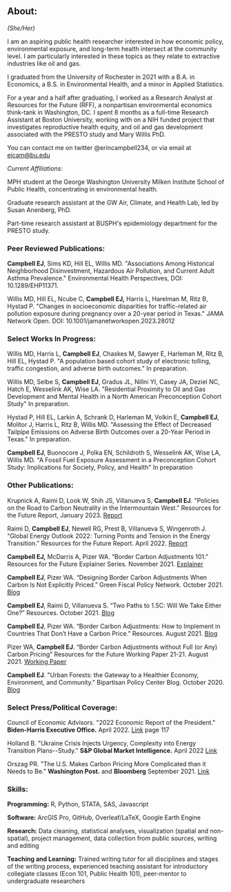 ## About:

_(She/Her)_

I am an aspiring public health researcher interested in how economic policy, environmental exposure, and long-term health intersect at the community level. I am particularly interested in these topics as they relate to extractive industries like oil and gas. 

I graduated from the University of Rochester in 2021 with a B.A. in Economics, a B.S. in Environmental Health, and a minor in Applied Statistics. 

For a year and a half after graduating, I worked as a Research Analyst at Resources for the Future (RFF), a nonpartisan environmental economics think-tank in Washington, DC. I spent 8 months as a full-time Research Assistant at Boston University, working with on a NIH funded project that investigates reproductive health equity, and oil and gas development associated with the PRESTO study and Mary Willis PhD.

You can contact me on twitter @erincampbell234, or via email at ejcam@bu.edu

_Current Affiliations:_

MPH student at the George Washington University Milken Institute School of Public Health, concentrating in environmental health.  

Graduate research assistant at the GW Air, Climate, and Health Lab, led by Susan Anenberg, PhD.  

Part-time research assistant at BUSPH's epidemiology department for the PRESTO study.

### Peer Reviewed Publications:

**Campbell EJ**, Sims KD, Hill EL, Willis MD. "Associations Among Historical Neighborhood Disinvestment, Hazardous Air Pollution, and Current Adult Asthma Prevalence." Environmental Health Perspectives, DOI: 10.1289/EHP11371.  

Willis MD, Hill EL, Ncube C, **Campbell EJ,** Harris L, Harelman M, Ritz B, Hystad P. "Changes in socioeconomic disparities for traffic-related air pollution exposure during pregnancy over a 20-year period in Texas." JAMA Network Open. DOI: 10.1001/jamanetworkopen.2023.28012

### Select Works In Progress:

Willis MD, Harris L, **Campbell EJ**, Chaskes M, Sawyer E, Harleman M, Ritz B, Hill EL, Hystad P. "A population based cohort study of electronic tolling, traffic congestion, and adverse birth outcomes." In preparation.

Willis MD, Selbe S, **Campbell EJ**, Gradus JL, Nillni YI, Casey JA, Deziel NC, Hatch E, Wesselink AK, Wise LA. "Residential Proximity to Oil and Gas Development and Mental Health in a North American Preconception Cohort Study" In preparation.

Hystad P, Hill EL, Larkin A, Schrank D, Harleman M, Volkin E, **Campbell EJ**, Molitor J, Harris L, Ritz B, Willis MD. "Assessing the Effect of Decreased Tailpipe Emissions on Adverse Birth Outcomes over a 20-Year Period in Texas." In preparation. 

**Campbell EJ**, Buonocore J, Polka EN, Schildroth S, Wesselink AK, Wise LA, Willis MD. "A Fossil Fuel Exposure Assessment in a Preconception Cohort Study: Implications for Society, Policy, and Health" In preparation

### Other Publications:

Krupnick A, Raimi D, Look W, Shih JS, Villanueva S, **Campbell EJ**. "Policies on the Road to Carbon Neutrality in the Intermountain West." Resources for the Future Report, January 2023. [Report](https://www.rff.org/publications/reports/policies-on-the-road-to-carbon-neutrality-in-the-intermountain-west/)

Raimi D, **Campbell EJ**, Newell RG, Prest B, Villanueva S, Wingenroth J. “Global Energy Outlook 2022: Turning Points and Tension in the Energy Transition.” Resources for the Future Report. April 2022. [Report](https://www.rff.org/publications/reports/global-energy-outlook-2022/#:~:text=Data%20%26%20Tools-,Global%20Energy%20Outlook%202022%3A%20Turning%20Points%20and%20Tension%20in%20the,consumption%2C%20emissions%2C%20and%20geopolitics.)

**Campbell EJ,** McDarris A, Pizer WA. “Border Carbon Adjustments 101.” Resources for the Future Explainer Series. November 2021. [Explainer](https://www.rff.org/publications/explainers/border-carbon-adjustments-101/#:~:text=What%20is%20a%20Border%20Carbon,same%2C%20foreign%2Dproduced%20products.)

**Campbell EJ**, Pizer WA. “Designing Border Carbon Adjustments When Carbon Is Not Explicitly Priced.” Green Fiscal Policy Network. October 2021. [Blog](https://www.resources.org/common-resources/designing-border-carbon-adjustments-when-carbon-is-not-explicitly-priced/)

**Campbell EJ**, Raimi D, Villanueva S. “Two Paths to 1.5C: Will We Take Either One?” Resources. October 2021. [Blog](https://www.resources.org/common-resources/two-paths-to-15c-will-we-take-either-one/)

**Campbell EJ**, Pizer WA. “Border Carbon Adjustments: How to Implement in Countries That Don’t Have a Carbon Price.” Resources. August 2021. [Blog](https://www.resources.org/common-resources/carbon-border-adjustments-how-to-implement-in-countries-that-dont-have-a-carbon-price/)

Pizer WA, **Campbell EJ**. “Border Carbon Adjustments without Full (or Any) Carbon Pricing” Resources for the Future Working Paper 21-21. August 2021. [Working Paper](https://www.rff.org/publications/working-papers/border-carbon-adjustments-without-full-or-any-carbon-pricing/)

**Campbell EJ**. "Urban Forests: the Gateway to a Healthier Economy, Environment, and Community." Bipartisan Policy Center Blog. October 2020. [Blog](https://bipartisanpolicy.org/blog/urban-forests-the-gateway-to-a-healthier-economy-environment-and-community/)

### Select Press/Political Coverage:

Council of Economic Advisors. "2022 Economic Report of the President." **Biden-Harris Executive Office.** April 2022. [Link](https://www.whitehouse.gov/wp-content/uploads/2022/04/ERP-2022.pdf) page 117

Holland B. "Ukraine Crisis Injects Urgency, Complexity into Energy Transition Plans--Study." **S&P Global Market Intelligence.** April 2022 [Link](https://www.spglobal.com/marketintelligence/en/news-insights/latest-news-headlines/ukraine-crisis-injects-urgency-complexity-into-energy-transition-plans-8211-study-69734719)

Orszag PR. "The U.S. Makes Carbon Pricing More Complicated than it Needs to Be." **Washington Post.** and **Bloomberg** September 2021. [Link](https://www.washingtonpost.com/business/energy/the-us-makes-carbon-pricing-more-complicated-than-it-needs-to-be/2021/09/08/ae0974ea-10a9-11ec-baca-86b144fc8a2d_story.html)

### Skills: 

**Programming:** R, Python, STATA, SAS, Javascript

**Software:** ArcGIS Pro, GitHub, Overleaf/LaTeX, Google Earth Engine

**Research:** Data cleaning, statistical analyses, visualization (spatial and non-spatial), project management, data collection from public sources, writing and editing

**Teaching and Learning:** Trained writing tutor for all disciplines and stages of the writing process, experienced teaching assistant for introductory collegiate classes (Econ 101, Public Health 101), peer-mentor to undergraduate researchers
